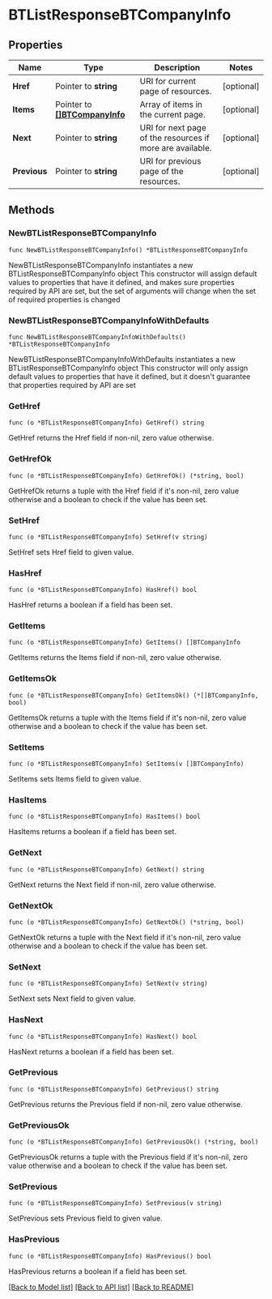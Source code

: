 # BTListResponseBTCompanyInfo

## Properties

Name | Type | Description | Notes
------------ | ------------- | ------------- | -------------
**Href** | Pointer to **string** | URI for current page of resources. | [optional] 
**Items** | Pointer to [**[]BTCompanyInfo**](BTCompanyInfo.md) | Array of items in the current page. | [optional] 
**Next** | Pointer to **string** | URI for next page of the resources if more are available. | [optional] 
**Previous** | Pointer to **string** | URI for previous page of the resources. | [optional] 

## Methods

### NewBTListResponseBTCompanyInfo

`func NewBTListResponseBTCompanyInfo() *BTListResponseBTCompanyInfo`

NewBTListResponseBTCompanyInfo instantiates a new BTListResponseBTCompanyInfo object
This constructor will assign default values to properties that have it defined,
and makes sure properties required by API are set, but the set of arguments
will change when the set of required properties is changed

### NewBTListResponseBTCompanyInfoWithDefaults

`func NewBTListResponseBTCompanyInfoWithDefaults() *BTListResponseBTCompanyInfo`

NewBTListResponseBTCompanyInfoWithDefaults instantiates a new BTListResponseBTCompanyInfo object
This constructor will only assign default values to properties that have it defined,
but it doesn't guarantee that properties required by API are set

### GetHref

`func (o *BTListResponseBTCompanyInfo) GetHref() string`

GetHref returns the Href field if non-nil, zero value otherwise.

### GetHrefOk

`func (o *BTListResponseBTCompanyInfo) GetHrefOk() (*string, bool)`

GetHrefOk returns a tuple with the Href field if it's non-nil, zero value otherwise
and a boolean to check if the value has been set.

### SetHref

`func (o *BTListResponseBTCompanyInfo) SetHref(v string)`

SetHref sets Href field to given value.

### HasHref

`func (o *BTListResponseBTCompanyInfo) HasHref() bool`

HasHref returns a boolean if a field has been set.

### GetItems

`func (o *BTListResponseBTCompanyInfo) GetItems() []BTCompanyInfo`

GetItems returns the Items field if non-nil, zero value otherwise.

### GetItemsOk

`func (o *BTListResponseBTCompanyInfo) GetItemsOk() (*[]BTCompanyInfo, bool)`

GetItemsOk returns a tuple with the Items field if it's non-nil, zero value otherwise
and a boolean to check if the value has been set.

### SetItems

`func (o *BTListResponseBTCompanyInfo) SetItems(v []BTCompanyInfo)`

SetItems sets Items field to given value.

### HasItems

`func (o *BTListResponseBTCompanyInfo) HasItems() bool`

HasItems returns a boolean if a field has been set.

### GetNext

`func (o *BTListResponseBTCompanyInfo) GetNext() string`

GetNext returns the Next field if non-nil, zero value otherwise.

### GetNextOk

`func (o *BTListResponseBTCompanyInfo) GetNextOk() (*string, bool)`

GetNextOk returns a tuple with the Next field if it's non-nil, zero value otherwise
and a boolean to check if the value has been set.

### SetNext

`func (o *BTListResponseBTCompanyInfo) SetNext(v string)`

SetNext sets Next field to given value.

### HasNext

`func (o *BTListResponseBTCompanyInfo) HasNext() bool`

HasNext returns a boolean if a field has been set.

### GetPrevious

`func (o *BTListResponseBTCompanyInfo) GetPrevious() string`

GetPrevious returns the Previous field if non-nil, zero value otherwise.

### GetPreviousOk

`func (o *BTListResponseBTCompanyInfo) GetPreviousOk() (*string, bool)`

GetPreviousOk returns a tuple with the Previous field if it's non-nil, zero value otherwise
and a boolean to check if the value has been set.

### SetPrevious

`func (o *BTListResponseBTCompanyInfo) SetPrevious(v string)`

SetPrevious sets Previous field to given value.

### HasPrevious

`func (o *BTListResponseBTCompanyInfo) HasPrevious() bool`

HasPrevious returns a boolean if a field has been set.


[[Back to Model list]](../README.md#documentation-for-models) [[Back to API list]](../README.md#documentation-for-api-endpoints) [[Back to README]](../README.md)


